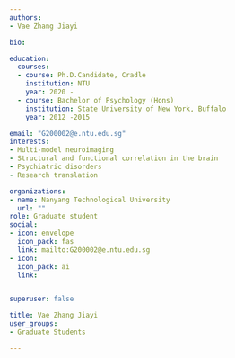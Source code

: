 ```yaml
---
authors:
- Vae Zhang Jiayi

bio: 

education:
  courses:
  - course: Ph.D.Candidate, Cradle
    institution: NTU
    year: 2020 -
  - course: Bachelor of Psychology (Hons)
    institution: State University of New York, Buffalo
    year: 2012 -2015

email: "G200002@e.ntu.edu.sg"
interests:
- Multi-model neuroimaging 
- Structural and functional correlation in the brain
- Psychiatric disorders 
- Research translation

organizations:
- name: Nanyang Technological University
  url: ""
role: Graduate student 
social:
- icon: envelope
  icon_pack: fas
  link: mailto:G200002@e.ntu.edu.sg
- icon:
  icon_pack: ai
  link:


superuser: false

title: Vae Zhang Jiayi 
user_groups:
- Graduate Students

---
```

